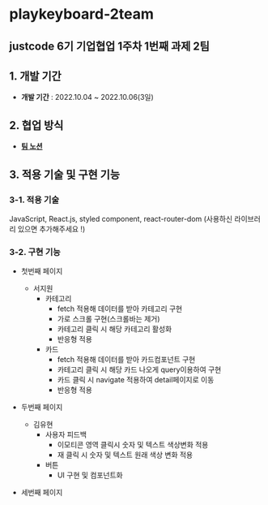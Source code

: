 # playkeyboard-2team

## justcode 6기 기업협업 1주차 1번째 과제 2팀

## 1. 개발 기간

- __개발 기간__  : 2022.10.04 ~ 2022.10.06(3일)

## 2. 협업 방식

- __[팀 노션](https://www.notion.so/wecode/Team7-JGUD-895618b19f4941dabc8961ff0e1b16cf)__

## 3. 적용 기술 및 구현 기능

### 3-1. 적용 기술 

JavaScript, React.js, styled component, react-router-dom  (사용하신 라이브러리 있으면 추가해주세요 !)

### 3-2. 구현 기능

- 첫번째 페이지
  - 서지원
    - 카테고리 
      - fetch 적용해 데이터를 받아 카테고리 구현
      - 가로 스크롤 구현(스크롤바는 제거)
      - 카테고리 클릭 시 해당 카테고리 활성화
      - 반응형 적용
    - 카드
      - fetch 적용해 데이터를 받아 카드컴포넌트 구현
      - 카테고리 클릭 시 해당 카드 나오게 query이용하여 구현 
      - 카드 클릭 시 navigate 적용하여 detail페이지로 이동
      - 반응형 적용
 
- 두번째 페이지
  - 김유현
    - 사용자 피드백
      - 이모티콘 영역 클릭시 숫자 및 텍스트 색상변화 적용
      - 재 클릭 시 숫자 및 텍스트 원래 색상 변화 적용
    - 버튼 
      - UI 구현 및 컴포넌트화
      
- 세번째 페이지

